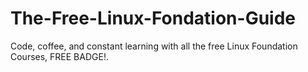 # The-Free-Linux-Fondation-Guide
Code, coffee, and constant learning with all the free Linux Foundation Courses, FREE BADGE!.
